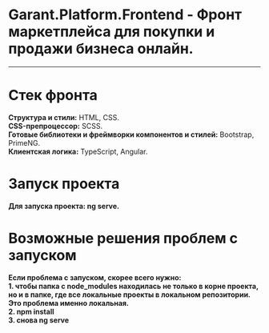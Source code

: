 # Garant.Platform.Frontend - Фронт маркетплейса для покупки и продажи бизнеса онлайн.
<hr>

# Стек фронта

**Структура и стили:** HTML, CSS.<br>
**CSS-препроцессор:** SCSS.<br>
**Готовые библиотеки и фреймворки компонентов и стилей:** Bootstrap, PrimeNG.<br>
**Клиентская логика:** TypeScript, Angular.

# Запуск проекта
**Для запуска проекта: ng serve.**<br>

# Возможные решения проблем с запуском
**Если проблема с запуском, скорее всего нужно:**<br>
**1. чтобы папка с node_modules находилась не только в корне проекта, но и в папке, где все локальные проекты в локальном репозитории. Это проблема именно локальная.**<br>
**2. npm install**<br>
**3. снова ng serve**
